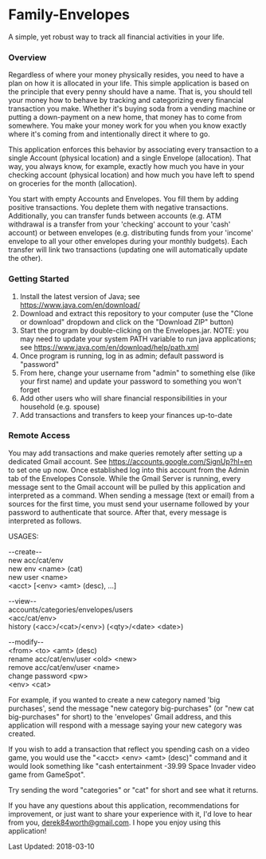 # Family-Envelopes

A simple, yet robust way to track all financial activities in your life.

### Overview

Regardless of where your money physically resides, you need to have a plan on how it is allocated in your life.  This simple application is based on the principle that every penny should have a name.  That is, you should tell your money how to behave by tracking and categorizing every financial transaction you make.  Whether it's buying soda from a vending machine or putting a down-payment on a new home, that money has to come from somewhere.  You make your money work for you when you know exactly where it's coming from and intentionally direct it where to go.

This application enforces this behavior by associating every transaction to a single Account (physical location) and a single Envelope (allocation).  That way, you always know, for example, exactly how much you have in your checking account (physical location) and how much you have left to spend on groceries for the month (allocation).

You start with empty Accounts and Envelopes.  You fill them by adding positive transactions.  You deplete them with negative transactions.  Additionally, you can transfer funds between accounts (e.g. ATM withdrawal is a transfer from your 'checking' account to your 'cash' account) or between envelopes (e.g. distributing funds from your 'income' envelope to all your other envelopes during your monthly budgets).  Each transfer will link two transactions (updating one will automatically update the other).

### Getting Started
1) Install the latest version of Java; see https://www.java.com/en/download/
2) Download and extract this repository to your computer (use the "Clone or download" dropdown and click on the "Download ZIP" button)
3) Start the program by double-clicking on the Envelopes.jar.    NOTE: you may need to update your system PATH variable to run java applications; see https://www.java.com/en/download/help/path.xml
3) Once program is running, log in as admin; default password is "password"
4) From here, change your username from "admin" to something else (like your first name) and update your password to something you won't forget
5) Add other users who will share financial responsibilities in your household (e.g. spouse)
6) Add transactions and transfers to keep your finances up-to-date

### Remote Access

You may add transactions and make queries remotely after setting up a dedicated Gmail account.  See https://accounts.google.com/SignUp?hl=en to set one up now.  Once established log into this account from the Admin tab of the Envelopes Console.  While the Gmail Server is running, every message sent to the Gmail account will be pulled by this application and interpreted as a command.  When sending a message (text or email) from a sources for the first time, you must send your username followed by your password to authenticate that source.  After that, every message is interpreted as follows.

USAGES:

--create--\
new acc/cat/env <name>\
new env \<name\> (cat)\
new user \<name\> <password>\
\<acct\> [\<env\> \<amt\> (desc), ...]

--view--\
accounts/categories/envelopes/users\
\<acc/cat/env\>\
history (\<acc\>/\<cat\>/\<env\>) (\<qty\>/\<date\> \<date\>)

--modify--\
\<from\> \<to\> \<amt\> (desc)\
rename acc/cat/env/user \<old\> \<new\>\
remove acc/cat/env/user \<name\>\
change password \<pw\>\
\<env\> \<cat\>

For example, if you wanted to create a new category named 'big purchases', send the message "new category big-purchases" (or "new cat big-purchases" for short) to the 'envelopes' Gmail address, and this application will respond with a message saying your new category was created.

If you wish to add a transaction that reflect you spending cash on a video game, you would use the "\<acct\> \<env\> \<amt\> (desc)" command and it would look something like "cash entertainment -39.99 Space Invader video game from GameSpot".

Try sending the word "categories" or "cat" for short and see what it returns.

If you have any questions about this application, recommendations for improvement, or just want to share your experience with it, I'd love to hear from you, derek84worth@gmail.com.  I hope you enjoy using this application!

Last Updated: 2018-03-10
